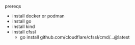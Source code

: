 

prereqs 

- install docker or podman
- install go
- install kind
- install cfssl 
    - go install github.com/cloudflare/cfssl/cmd/...@latest



